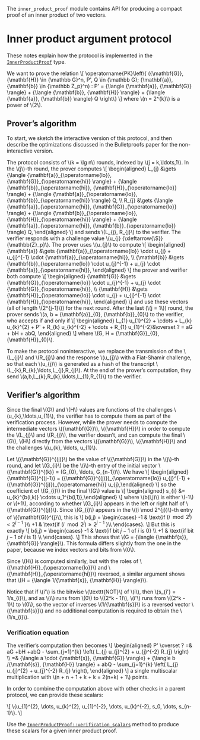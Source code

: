 The `inner_product_proof` module contains API for producing a compact proof of an inner product of two vectors.

Inner product argument protocol
===============================

These notes explain how the protocol is implemented in the [`InnerProductProof`](struct.InnerProductProof.html) type.

We want to prove the relation
\\[
\operatorname{PK}\left\\{
  ({\mathbf{G}}, {\mathbf{H}} \in {\mathbb G}^n, P', Q \in {\mathbb G}; {\mathbf{a}}, {\mathbf{b}} \in {\mathbb Z\_p}^n)
  : P' = {\langle {\mathbf{a}}, {\mathbf{G}} \rangle} + {\langle {\mathbf{b}}, {\mathbf{H}} \rangle} + {\langle {\mathbf{a}}, {\mathbf{b}} \rangle} Q
\right\\}
\\] where \\(n = 2^{k}\\) is a power of \\(2\\).

Prover’s algorithm
------------------

To start, we sketch the
interactive version of this protocol, and then describe the
optimizations discussed in the Bulletproofs paper for the
non-interactive version.

The protocol consists of \\(k = \lg n\\) rounds, indexed by
\\(j = k,\ldots,1\\). In the \\(j\\)-th round, the prover computes
\\[
\begin{aligned}
  L\_{j} &\gets {\langle {\mathbf{a}}\_{\operatorname{lo}}, {\mathbf{G}}\_{\operatorname{hi}} \rangle} + {\langle {\mathbf{b}}\_{\operatorname{hi}}, {\mathbf{H}}\_{\operatorname{lo}} \rangle} + {\langle {\mathbf{a}}\_{\operatorname{lo}}, {\mathbf{b}}\_{\operatorname{hi}} \rangle} Q, \\\\
  R\_{j} &\gets {\langle {\mathbf{a}}\_{\operatorname{hi}}, {\mathbf{G}}\_{\operatorname{lo}} \rangle} + {\langle {\mathbf{b}}\_{\operatorname{lo}}, {\mathbf{H}}\_{\operatorname{hi}} \rangle} + {\langle {\mathbf{a}}\_{\operatorname{hi}}, {\mathbf{b}}\_{\operatorname{lo}} \rangle} Q,
\end{aligned}
\\]
and sends \\(L\_{j}, R\_{j}\\) to the verifier. The verifier responds with a
challenge value \\(u\_{j} {\xleftarrow{\\$}}{\mathbb{Z}\_p}\\). The prover uses
\\(u\_{j}\\) to compute
\\[
\begin{aligned}
  {\mathbf{a}} &\gets {\mathbf{a}}\_{\operatorname{lo}} \cdot u\_{j} + u\_{j}^{-1} \cdot {\mathbf{a}}\_{\operatorname{hi}}, \\\\
  {\mathbf{b}} &\gets {\mathbf{b}}\_{\operatorname{lo}} \cdot u\_{j}^{-1} + u\_{j} \cdot {\mathbf{a}}\_{\operatorname{hi}},
\end{aligned}
\\]
the prover and verifier both compute
\\[
\begin{aligned}
  {\mathbf{G}} &\gets {\mathbf{G}}\_{\operatorname{lo}} \cdot u\_{j}^{-1} + u\_{j} \cdot {\mathbf{G}}\_{\operatorname{hi}}, \\\\
  {\mathbf{H}} &\gets {\mathbf{H}}\_{\operatorname{lo}} \cdot u\_{j} + u\_{j}^{-1} \cdot {\mathbf{H}}\_{\operatorname{hi}},
\end{aligned}
\\]
and use these vectors (all of length \\(2^{j-1}\\)) for the next round.
After the last (\\(j = 1\\)) round, the prover sends
\\(a, b = {\mathbf{a}}\_{0}, {\mathbf{b}}\_{0}\\) to the verifier, who accepts
if and only if
\\[
\begin{aligned}
L\_{1} u\_{1}^{2} + \cdots + L\_{k} u\_{k}^{2} + P' + R\_{k} u\_{k}^{-2} + \cdots + R\_{1} u\_{1}^{-2}&\overset ? = aG + bH + abQ,
\end{aligned}
\\]
where \\(G, H = {\mathbf{G}}\_{0}, {\mathbf{H}}\_{0}\\).

To make the protocol noninteractive, we replace the transmission of the
\\(L\_{j}\\) and \\(R\_{j}\\) and the response \\(u\_{j}\\) with a Fiat-Shamir
challenge, so that each \\(u\_{j}\\) is generated as a hash of the transcript
\\(L\_{k},R\_{k},\ldots,L\_{j},R\_{j}\\). At the end of the prover’s
computation, they send \\(a,b,L\_{k},R\_{k},\ldots,L\_{1},R\_{1}\\) to the
verifier.

Verifier’s algorithm
--------------------

Since the final \\(G\\) and \\(H\\) values are functions of the challenges
\\(u\_{k},\ldots,u\_{1}\\), the verifier has to compute them as part of the
verification process. However, while the prover needs to compute the
intermediate vectors \\({\mathbf{G}}\\), \\({\mathbf{H}}\\) in order to compute
the \\(L\_{j}\\) and \\(R\_{j}\\), the verifier doesn’t, and can compute the final
\\(G\\), \\(H\\) directly from the vectors \\({\mathbf{G}}\\), \\({\mathbf{H}}\\) and
the challenges \\(u\_{k}, \ldots, u\_{1}\\).

Let \\({\mathbf{G}}^{(j)}\\) be the value of \\({\mathbf{G}}\\) in the \\(j\\)-th
round, and let \\(G\_{i}\\) be the \\(i\\)-th entry of the initial vector
\\({\mathbf{G}}^{(k)} =
(G\_{0}, \ldots, G\_{n-1})\\). We have \\[
\begin{aligned}
  {\mathbf{G}}^{(j-1)} = ({\mathbf{G}}^{(j)})\_{\operatorname{lo}} u\_{j}^{-1} + ({\mathbf{G}}^{(j)})\_{\operatorname{hi}} u\_{j},\end{aligned}
\\]
so the coefficient of \\(G\_{i}\\) in the final \\(G\\) value is
\\[
\begin{aligned}
  s\_{i} &= u\_{k}^{b(i,k)} \cdots u\_1^{b(i,1)},\end{aligned}
\\] where
\\(b(i,j)\\) is either \\(-1\\) or \\(+1\\), according to whether \\(G\_{i}\\) appears in
the left or right half of \\({\mathbf{G}}^{(j)}\\). Since \\(G\_{i}\\) appears in
the \\((i \mod 2^{j})\\)-th entry of \\({\mathbf{G}}^{j}\\), this is
\\[
  b(i,j) =
           \begin{cases}
             -1 & \text{if $(i \mod 2^{j})  <  2^{j-1}$ }\\\\
             +1 & \text{if $(i \mod 2^{j}) \ge 2^{j-1}$ }\\\\
           \end{cases}.
\\]
But this is exactly
\\[
  b(i,j) =
           \begin{cases}
             -1 & \text{if bit $j-1$ of $i$ is 0} \\\\
             +1 & \text{if bit $j-1$ of $i$ is 1} \\\\
           \end{cases}.
\\]
This shows that
\\(G = {\langle {\mathbf{s}}, {\mathbf{G}} \rangle}\\). This formula differs
slightly from the one in the paper, because we index vectors and bits
from \\(0\\).

Since \\(H\\) is computed similarly, but with the roles of
\\({\mathbf{H}}\_{\operatorname{lo}}\\) and
\\({\mathbf{H}}\_{\operatorname{hi}}\\) reversed, a similar argument shows
that \\(H = {\langle 1/{\mathbf{s}}, {\mathbf{H}} \rangle}\\).

Notice that if \\(i'\\) is the bitwise \\(\texttt{NOT}\\) of \\(i\\), then \\(s\_{i'} = 1/s\_{i}\\),
and as \\(i\\) runs from \\(0\\) to \\((2^k - 1)\\), \\(i'\\) runs from \\((2^k - 1)\\) to \\(0\\),
so the vector of inverses \\(1/{\mathbf{s}}\\) is a reversed
vector \\({\mathbf{s}}\\) and no additional computation is required to
obtain the \\(1/s\_{i}\\).

### Verification equation

The verifier’s computation then becomes
\\[
\begin{aligned}
P' \overset ? =& aG +bH +abQ - \sum\_{j=1}^{k} \left( L\_{j} u\_{j}^{2} + u\_{j}^{-2} R\_{j} \right) \\\\
=& {\langle a \cdot {\mathbf{s}}, {\mathbf{G}} \rangle} + {\langle b /{\mathbf{s}}, {\mathbf{H}} \rangle} + abQ - \sum\_{j=1}^{k} \left( L\_{j} u\_{j}^{2} + u\_{j}^{-2} R\_{j} \right),
\end{aligned}
\\]
a single multiscalar multiplication with
\\(n + n + 1 + k + k = 2(n+k) + 1\\) points.

In order to combine the computation above with other checks in a parent protocol, we can provide these scalars:

\\[
  \\{u\_{1}^{2}, \dots, u\_{k}^{2}, u\_{1}^{-2}, \dots, u\_{k}^{-2}, s_0, \dots, s_{n-1}\\}.
\\]

Use the [`InnerProductProof::verification_scalars`](struct.InnerProductProof.html#method.verification_scalars) method to produce these scalars for a given inner product proof.
